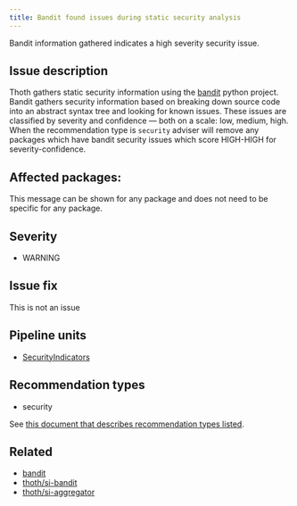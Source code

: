 ```yaml
---
title: Bandit found issues during static security analysis
---
```


Bandit information gathered indicates a high severity security issue.

## Issue description

Thoth gathers static security information using the [bandit](https://bandit.readthedocs.io/en/latest/) python project.
Bandit gathers security information based on breaking down source code into an abstract syntax tree and looking for
known issues. These issues are classified by severity and confidence — both on a scale: low, medium, high. When
the recommendation type is `security` adviser will remove any packages which have bandit security issues which score
HIGH-HIGH for severity-confidence.

## Affected packages:

This message can be shown for any package and does not need to be specific for any package.

## Severity

 * WARNING

## Issue fix

This is not an issue

## Pipeline units

 * [SecurityIndicators](https://thoth-station.ninja/docs/developers/adviser/thoth.adviser.steps.html#module-thoth.adviser.steps.security_indicators)

## Recommendation types

 * security


See [this document that describes recommendation types
listed](http://thoth-station.ninja/recommendation-types).

## Related

 * [bandit][1]
 * [thoth/si-bandit][2]
 * [thoth/si-aggregator][3]

[1]: https://bandit.readthedocs.io/en/latest/
[2]: https://github.com/thoth-station/si-bandit
[3]: https://github.com/thoth-station/si-aggregator